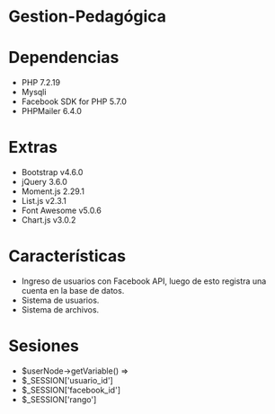 # Gestion-Pedagógica

# Dependencias
- PHP 7.2.19
- Mysqli
- Facebook SDK for PHP 5.7.0
- PHPMailer 6.4.0

# Extras
- Bootstrap v4.6.0
- jQuery 3.6.0
- Moment.js 2.29.1
- List.js v2.3.1
- Font Awesome v5.0.6
- Chart.js v3.0.2

# Características
- Ingreso de usuarios con Facebook API, luego de esto registra una cuenta en la base de datos.
- Sistema de usuarios.
- Sistema de archivos.

# Sesiones
- $userNode->getVariable() => 
- $_SESSION['usuario_id']
- $_SESSION['facebook_id']
- $_SESSION['rango']